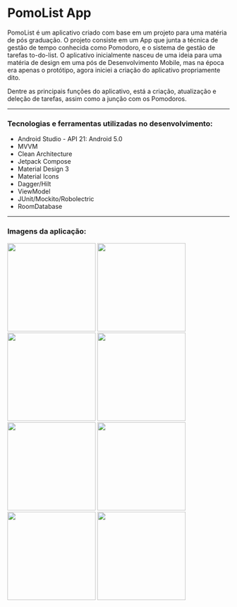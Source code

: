 # PomoList App

<p> PomoList é um aplicativo criado com base em um projeto para uma matéria de pós graduação. O projeto consiste em um App que junta a técnica de gestão de tempo conhecida como Pomodoro, e o sistema de gestão de tarefas to-do-list. O aplicativo inicialmente nasceu de uma ideia para uma matéria de design em uma pós de Desenvolvimento Mobile, mas na época era apenas o protótipo, agora iniciei a criação do aplicativo propriamente dito. </p>
<p> Dentre as principais funções do aplicativo, está a criação, atualização e deleção de tarefas, assim como a junção com os Pomodoros. </p>
<hr>
<h3> Tecnologias e ferramentas utilizadas no desenvolvimento: </h3>
<ul>
  <li> Android Studio - API 21: Android 5.0 </li>
  <li> MVVM </li>  
  <li> Clean Architecture </li>
  <li> Jetpack Compose </li>
  <li> Material Design 3 </li>
  <li> Material Icons </li>
  <li> Dagger/Hilt </li>
  <li> ViewModel </li> 
  <li> JUnit/Mockito/Robolectric </li>
  <li> RoomDatabase </li>
</ul>
<hr>
<h3> Imagens da aplicação: </h3>
<div>
  <img src="https://github.com/IsaacDev2022/Pomo-List-App/assets/56280877/c19398b2-f223-4809-bf3e-03c10fb08b88.jpg" width="200px" />

  <img src="https://github.com/IsaacDev2022/Pomo-List-App/assets/56280877/6f83dcc2-9e7a-460d-a138-6bb7bf99de0b.jpg" width="200px" />

  <img src="https://github.com/IsaacDev2022/Pomo-List-App/assets/56280877/aa298314-3639-42fb-89a4-2e5481c75660.jpg" width="200px" />

  <img src="https://github.com/IsaacDev2022/Pomo-List-App/assets/56280877/69beb63d-f028-4883-b955-c20b1e934aa5.jpg" width="200px" />
  
  <img src="https://github.com/IsaacDev2022/Pomo-List-App/assets/56280877/ed7cd1f2-9775-46f3-ae08-cdf8508e2973.jpg" width="200px" />

  <img src="https://github.com/IsaacDev2022/Pomo-List-App/assets/56280877/57e37161-e3e0-458c-ba7f-1b2f75baa0ad.jpg" width="200px" />

  <img src="https://github.com/IsaacDev2022/Pomo-List-App/assets/56280877/b4439022-b8b3-46ee-82ad-ac09ff3efd19.jpg" width="200px" />

  <img src="https://github.com/IsaacDev2022/Pomo-List-App/assets/56280877/2bd8591e-4e77-463e-be9d-20799ba3541a.jpg" width="200px" />
  
</div>

